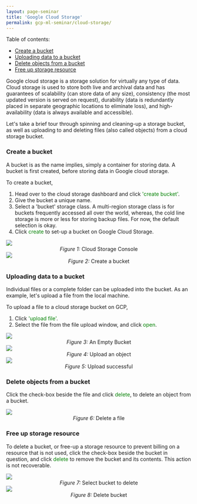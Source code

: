 ```yaml
---
layout: page-seminar
title: 'Google Cloud Storage'
permalink: gcp-ml-seminar/cloud-storage/
---
```


Table of contents:

- [Create a bucket](#create-a-bucket)
- [Uploading data to a bucket](#uploading-data-to-a-bucket)
- [Delete objects from a bucket](#delete-objects-from-a-bucket)
- [Free up storage resource](#free-up-storage-resource)

Google cloud storage is a storage solution for virtually any type of data. Cloud storage is used to store both live and archival data and has guarantees of scalability (can store data of any size), consistency (the most updated version is served on request), durability (data is redundantly placed in separate geographic locations to eliminate loss), and high-availability (data is always available and accessible).

Let's take a brief tour through spinning and cleaning-up a storage bucket, as well as uploading to and deleting files (also called objects) from a cloud storage bucket.

<a name="create-a-bucket"></a>

### Create a bucket
A bucket is as the name implies, simply a container for storing data. A bucket is first created, before storing data in Google cloud storage.

To create a bucket,
1. Head over to the cloud storage dashboard and click <span style="color:green">'create bucket'</span>.
2. Give the bucket a unique name.
3. Select a 'bucket' storage class. A multi-region storage class is for buckets frequently accessed all over the world, whereas, the cold line storage is more or less for storing backup files. For now, the default selection is okay.
4. Click <span style="color:green">create</span> to set-up a bucket on Google Cloud Storage.

<div class="fig figcenter fighighlight">
     <img src="/assets/seminar_IEEE/cloud-storage-console.png">
     <div class="figcaption" style="text-align: center;">
        <span style="font-style: italic">Figure 1: </span>Cloud Storage Console
     </div>
     <img src="/assets/seminar_IEEE/create-a-bucket.png">
     <div class="figcaption" style="text-align: center;">
        <span style="font-style: italic">Figure 2: </span>Create a bucket
     </div>
</div>

<a name="uploading-data-to-a-bucket"></a>

### Uploading data to a bucket
Individual files or a complete folder can be uploaded into the bucket. As an example, let's upload a file from the local machine.

To upload a file to a cloud storage bucket on GCP,
1. Click <span style="color:green">'upload file'</span>.
2. Select the file from the file upload window, and click <span style="color:green">open</span>. 

<div class="fig figcenter fighighlight">
     <img src="/assets/seminar_IEEE/an-empty-bucket.png">
     <div class="figcaption" style="text-align: center;">
        <span style="font-style: italic">Figure 3: </span>An Empty Bucket
     </div>
     <img src="/assets/seminar_IEEE/uploading-files.png">
     <div class="figcaption" style="text-align: center;">
        <span style="font-style: italic">Figure 4: </span>Upload an object
     </div>
     <img src="/assets/seminar_IEEE/upload-successful.png">
     <div class="figcaption" style="text-align: center;">
        <span style="font-style: italic">Figure 5: </span>Upload successful
     </div>
</div>

<a name="delete-objects-from-a-bucket"></a>

### Delete objects from a bucket
Click the check-box beside the file and click <span style="color:green">delete</span>, to delete an object from a bucket.
<div class="fig figcenter fighighlight">
     <img src="/assets/seminar_IEEE/delete-file.png">
     <div class="figcaption" style="text-align: center;">
        <span style="font-style: italic">Figure 6: </span>Delete a file
     </div>
</div>

<a name="free-up-storage-resource"></a>

### Free up storage resource
To delete a bucket, or free-up a storage resource to prevent billing on a resource that is not used, click the check-box beside the bucket in question, and click <span style="color:green">delete</span> to remove the bucket and its contents. This action is not recoverable.
<div class="fig figcenter fighighlight">
    <img src="/assets/seminar_IEEE/select-bucket-to-delete.png">
     <div class="figcaption" style="text-align: center;">
        <span style="font-style: italic">Figure 7: </span>Select bucket to delete
     </div>
     <img src="/assets/seminar_IEEE/delete-bucket.png">
     <div class="figcaption" style="text-align: center;">
        <span style="font-style: italic">Figure 8: </span>Delete bucket
     </div>
</div>